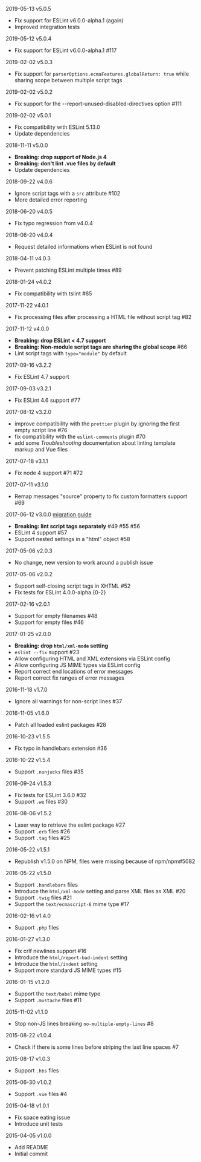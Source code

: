 2019-05-13 v5.0.5
* Fix support for ESLint v6.0.0-alpha.1 (again)
* Improved integration tests

2019-05-12 v5.0.4
* Fix support for ESLint v6.0.0-alpha.1 #117

2019-02-02 v5.0.3
* Fix support for `parserOptions.ecmaFeatures.globalReturn: true` while sharing scope between multiple script tags

2019-02-02 v5.0.2
* Fix support for the --report-unused-disabled-directives option #111

2019-02-02 v5.0.1
* Fix compatibility with ESLint 5.13.0
* Update dependencies

2018-11-11 v5.0.0
* **Breaking: drop support of Node.js 4**
* **Breaking: don't lint .vue files by default**
* Update dependencies

2018-09-22 v4.0.6
* Ignore script tags with a `src` attribute #102
* More detailed error reporting

2018-06-20 v4.0.5
* Fix typo regression from v4.0.4

2018-06-20 v4.0.4
* Request detailed informations when ESLint is not found

2018-04-11 v4.0.3
* Prevent patching ESLint multiple times #89

2018-01-24 v4.0.2
* Fix compatibility with tslint #85

2017-11-22 v4.0.1
* Fix processing files after processing a HTML file without script tag #82

2017-11-12 v4.0.0
* **Breaking: drop ESLint < 4.7 support**
* **Breaking: Non-module script tags are sharing the global scope** #66
* Lint script tags with `type="module"` by default

2017-09-16 v3.2.2
* Fix ESLint 4.7 support

2017-09-03 v3.2.1
* Fix ESLint 4.6 support #77

2017-08-12 v3.2.0
* improve compatibility with the `prettier` plugin by ignoring the first empty script line #76
* fix compatibility with the `eslint-comments` plugin #70
* add some *Troubleshooting* documentation about linting template markup and Vue files

2017-07-18 v3.1.1
* Fix node 4 support #71 #72

2017-07-11 v3.1.0
* Remap messages "source" property to fix custom formatters support #69

2017-06-12 v3.0.0 [migration guide](MIGRATION_TO_V3.md)
* **Breaking: lint script tags separately** #49 #55 #56
* ESLint 4 support #57
* Support nested settings in a "html" object #58

2017-05-06 v2.0.3
* No change, new version to work around a publish issue

2017-05-06 v2.0.2
* Support self-closing script tags in XHTML #52
* Fix tests for ESLint 4.0.0-alpha.{0-2}

2017-02-16 v2.0.1
* Support for empty filenames #48
* Support for empty files #46

2017-01-25 v2.0.0
* **Breaking: drop `html/xml-mode` setting**
* `eslint --fix` support #23
* Allow configuring HTML and XML extensions via ESLint config
* Allow configuring JS MIME types via ESLint config
* Report correct end locations of error messages
* Report correct fix ranges of error messages

2016-11-18 v1.7.0
* Ignore all warnings for non-script lines #37

2016-11-05 v1.6.0
* Patch all loaded eslint packages #28

2016-10-23 v1.5.5
* Fix typo in handlebars extension #36

2016-10-22 v1.5.4
* Support `.nunjucks` files #35

2016-09-24 v1.5.3
* Fix tests for ESLint 3.6.0 #32
* Support `.we` files #30

2016-08-06 v1.5.2
* Laxer way to retrieve the eslint package #27
* Support `.erb` files #26
* Support `.tag` files #25

2016-05-22 v1.5.1
* Republish v1.5.0 on NPM, files were missing because of npm/npm#5082

2016-05-22 v1.5.0
* Support `.handlebars` files
* Introduce the `html/xml-mode` setting and parse XML files as XML #20
* Support `.twig` files #21
* Support the `text/ecmascript-6` mime type #17

2016-02-16 v1.4.0
* Support `.php` files

2016-01-27 v1.3.0
* Fix crlf newlines support #16
* Introduce the `html/report-bad-indent` setting
* Introduce the `html/indent` setting
* Support more standard JS MIME types #15

2016-01-15 v1.2.0
* Support the `text/babel` mime type
* Support `.mustache` files #11

2015-11-02 v1.1.0
* Stop non-JS lines breaking `no-multiple-empty-lines` #8

2015-08-22 v1.0.4
* Check if there is some lines before striping the last line spaces #7

2015-08-17 v1.0.3
* Support `.hbs` files

2015-06-30 v1.0.2
* Support `.vue` files #4

2015-04-18 v1.0.1
* Fix space eating issue
* Introduce unit tests

2015-04-05 v1.0.0
* Add README
* Initial commit
